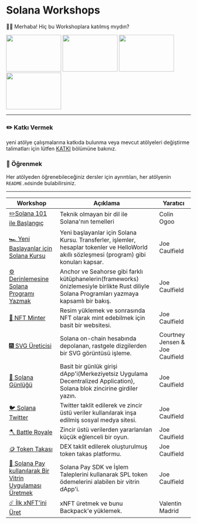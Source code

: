 # Solana Workshops

🧑‍🚀 Merhaba! Hiç bu Workshoplara katılmış mıydın?

<img 
src="./.docs/usc.jpeg" 
height="100"
width="150"
/> 
<img 
src="./.docs/delhi.JPG" 
height="100"
width="150"
/> 
<img 
src="./.docs/usc2.jpg" 
height="100"
width="150"
/> 
<img 
src="./.docs/metacamp.jpeg" 
height="100"
width="150"
/> 

---

### ✏️ Katkı Vermek
yeni atölye çalışmalarına katkıda bulunma veya mevcut atölyeleri değiştirme talimatları için lütfen [KATKI](./CONTRIBUTING.md) bölümüne bakınız.

### 📗 Öğrenmek
Her atölyeden öğrenebileceğiniz dersler için ayrıntıları, her atölyenin `README.md`sinde bulabilirsiniz.

---

| Workshop | Açıklama | Yaratıcı |
| -------- | ----------- | ------ |
| [✏️Solana 101 ile Başlangıç](./workshops/getting-started-101) | Teknik olmayan bir dil ile Solana'nın temelleri | Colin Ogoo |
| [🏎️ Yeni Başlayanlar için Solana Kursu](./workshops/beginner-crash-course) | Yeni başlayanlar için Solana Kursu. Transferler, işlemler, hesaplar tokenler ve HelloWorld akıllı sözleşmesi (program) gibi konuları kapsar. | Joe Caulfield |
| [⚙️ Derinlemesine Solana Programı Yazmak](./workshops/deep-dive-into-programs) | Anchor ve Seahorse gibi farklı kütüphanelerin(frameworks) önizlemesiyle birlikte Rust diliyle Solana Programları yazmaya kapsamlı bir bakış. | Joe Caulfield |
| [🎑 NFT Minter](./workshops/nft-minter) | Resim yüklemek ve sonrasında NFT olarak mint edebilmek için basit bir websitesi. | Joe Caulfield |
| [🎆 SVG Üreticisi](./workshops/svg-generator) | Solana on-chain hesabında depolanan, rastgele dizgilerden bir SVG görüntüsü işleme. | Courtney Jensen & Joe Caulfield |
| [📓 Solana Günlüğü](./workshops/solana-journal) | Basit bir günlük girişi dApp'i(Merkeziyetsiz Uygulama Decentralized Application), Solana blok zincirine girdiler yazın. | Joe Caulfield |
| [🐦 Solana Twitter](./workshops/solana-twitter) | Twitter taklit edilerek ve zincir üstü veriler kullanılarak inşa edilmiş sosyal medya sitesi. | Joe Caulfield |
| [🪓 Battle Royale](./workshops/battle-royale) | Zincir üstü verilerden yararlanılan küçük eğlenceli bir oyun. | Joe Caulfield |
| [🪙 Token Takası](./workshops/token-swap) | DEX taklit edilerek oluşturulmuş token takas platformu. | Joe Caulfield |
| [🛒 Solana Pay kullanılarak Bir Vitrin Uygulaması Üretmek](./workshops/storefront-solanapay) | Solana Pay SDK ve İşlem Taleplerini kullanarak SPL token ödemelerini alabilen bir vitrin dApp'i. | Joe Caulfield |
| [☄️ İlk xNFT'ini Üret](./workshops/ship-an-xnft) | xNFT üretmek ve bunu Backpack'e yüklemek. | Valentin Madrid |
